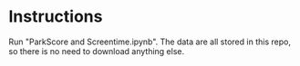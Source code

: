 # Instructions

Run "ParkScore and Screentime.ipynb". The data are all stored in this repo, so there is no need to download anything else.
